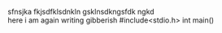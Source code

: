 sfnsjka fkjsdfklsdnkln gsklnsdkngsfdk ngkd <br>
here i am again writing gibberish
#include<stdio.h>
int main()

